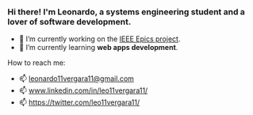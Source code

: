 ### Hi there! I'm Leonardo, a systems engineering student and a lover of software development.
- 🔭 I’m currently working on the [IEEE Epics project](https://github.com/Proyecto-Final-EPICS).
- 🌱 I’m currently learning **web apps development**.

How to reach me:
- 📫 leonardo11vergara11@gmail.com
- 📫 www.linkedin.com/in/leo11vergara11/
- 📫 https://twitter.com/leo11vergara11/

<!--
**LeonardoVergara/LeonardoVergara** is a ✨ _special_ ✨ repository because its `README.md` (this file) appears on your GitHub profile.

Here are some ideas to get you started:

- 🔭 I’m currently working on ...
- 🌱 I’m currently learning ...
- 👯 I’m looking to collaborate on ...
- 🤔 I’m looking for help with ...- 🔭 I’m currently working on ...
- 🌱 I’m currently learning ...
- 👯 I’m looking to collaborate on ...
- 🤔 I’m looking for help with ...
- 💬 Ask me about ...
- 📫 How to reach me: ...
- 😄 Pronouns: ...
- ⚡ Fun fact: ...
-->
